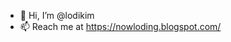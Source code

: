- 👋 Hi, I’m @lodikim
- 📫 Reach me at https://nowloding.blogspot.com/

<!---
lodikim/lodikim is a ✨ special ✨ repository because its `README.md` (this file) appears on your GitHub profile.
You can click the Preview link to take a look at your changes.
--->
